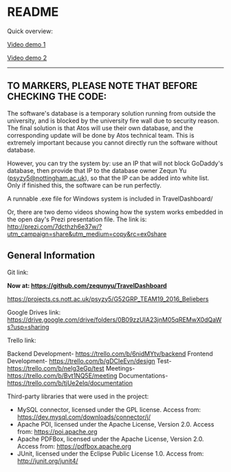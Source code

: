 # README

Quick overview:

[Video demo 1](https://drive.google.com/file/d/1Tf5S7BkxvXtzKuC4AoLmNLPe-m87Q9V9/view?usp=sharing)

[Video demo 2](https://drive.google.com/file/d/1auBNiIVwq8UYYonqe9d8jUaDnQDjSfjL/view?usp=sharing)

---

## TO MARKERS, PLEASE NOTE THAT BEFORE CHECKING THE CODE:

The software's database is a temporary solution running from outside the university, and is blocked by the university fire wall due to security reason. The final solution is that Atos will use their own database, and the corresponding update will be done by Atos technical team. This is extremely important because you cannot directly run the software without database.

However, you can try the system by: use an IP that will not block GoDaddy's database, then provide that IP to the database owner Zequn Yu (psyzy5@nottingham.ac.uk), so that the IP can be added into white list. Only if finished this, the software can be run perfectly.

A runnable .exe file for Windows system is included in TravelDashboard/

Or, there are two demo videos showing how the system works embedded in the open day's Prezi presentation file. The link is:
http://prezi.com/7dcthzh6e37w/?utm_campaign=share&utm_medium=copy&rc=ex0share

## General Information

Git link:

**Now at: https://github.com/zequnyu/TravelDashboard**

https://projects.cs.nott.ac.uk/psyzy5/G52GRP_TEAM19_2016_Beliebers

Google Drives link:
https://drive.google.com/drive/folders/0B09zzUIA23jnM05qREMwX0dQaWs?usp=sharing

Trello link:

Backend Development- https://trello.com/b/6nidMYtv/backend
Frontend Development- https://trello.com/b/gDCIeEvn/design
Test- https://trello.com/b/nelg3eGp/test
Meetings- https://trello.com/b/Bvt1NQ5E/meeting
Documentations- https://trello.com/b/tjUe2eIq/documentation


Third-party libraries that were used in the project:

-	MySQL connector, licensed under the GPL license.
Access from: https://dev.mysql.com/downloads/connector/j/
-	Apache POI, licensed under the Apache License, Version 2.0.
Access from: https://poi.apache.org
-	Apache PDFBox, licensed under the Apache License, Version 2.0.
Access from: https://pdfbox.apache.org
-	JUnit, licensed under the Eclipse Public License 1.0.
Access from: http://junit.org/junit4/
